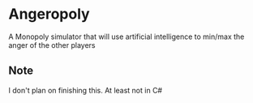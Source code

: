 # Angeropoly
A Monopoly simulator that will use artificial intelligence to min/max the anger of the other players

## Note
I don't plan on finishing this. At least not in C#
